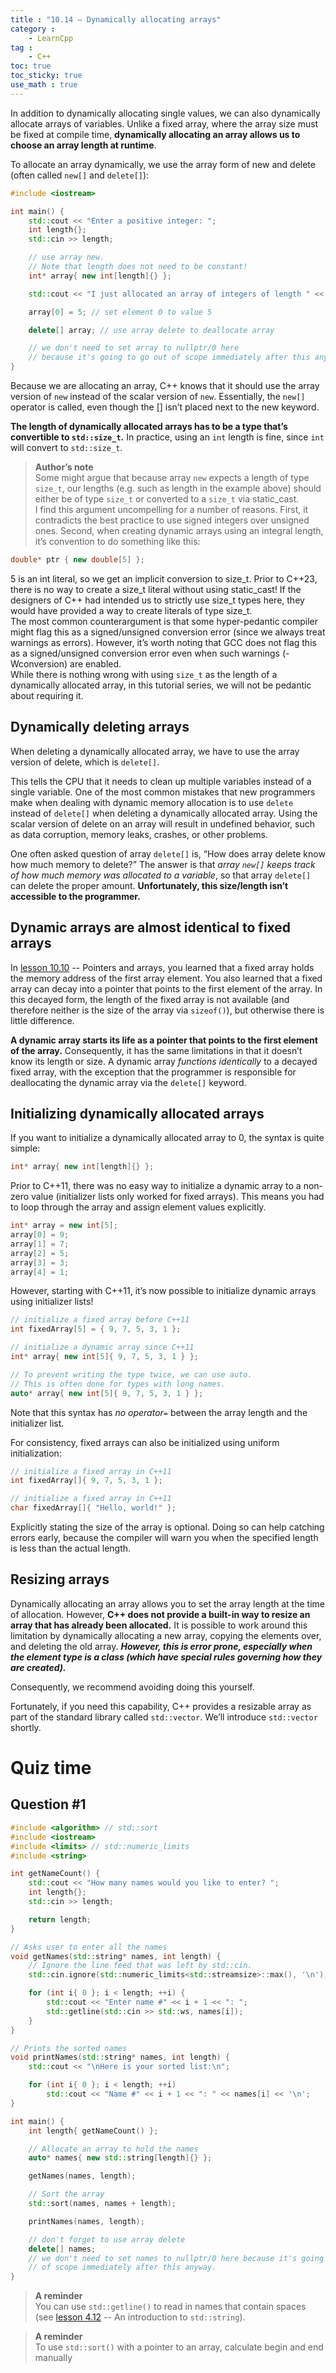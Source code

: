 ```yaml
---
title : "10.14 — Dynamically allocating arrays"
category :
    - LearnCpp
tag : 
    - C++
toc: true  
toc_sticky: true 
use_math : true
---
```



In addition to dynamically allocating single values, we can also dynamically allocate arrays of variables. Unlike a fixed array, where the array size must be fixed at compile time, **dynamically allocating an array allows us to choose an array length at runtime**.

To allocate an array dynamically, we use the array form of new and delete (often called `new[]` and `delete[]`):

```c++
#include <iostream>

int main() {
    std::cout << "Enter a positive integer: ";
    int length{};
    std::cin >> length;

    // use array new.
    // Note that length does not need to be constant!
    int* array{ new int[length]{} }; 

    std::cout << "I just allocated an array of integers of length " << length << '\n';

    array[0] = 5; // set element 0 to value 5

    delete[] array; // use array delete to deallocate array

    // we don't need to set array to nullptr/0 here
    // because it's going to go out of scope immediately after this anyway
}
```

Because we are allocating an array, C++ knows that it should use the array version of `new` instead of the scalar version of `new`. Essentially, the `new[]` operator is called, even though the [] isn’t placed next to the new keyword.

**The length of dynamically allocated arrays has to be a type that’s convertible to `std::size_t`.** In practice, using an `int` length is fine, since `int` will convert to `std::size_t`.

>**Author’s note**  
Some might argue that because array `new` expects a length of type `size_t`, our lengths (e.g. such as length in the example above) should either be of type `size_t` or converted to a `size_t` via static_cast.  
I find this argument uncompelling for a number of reasons. First, it contradicts the best practice to use signed integers over unsigned ones. Second, when creating dynamic arrays using an integral length, it’s convention to do something like this:  
```c++
double* ptr { new double[5] };
```  
5 is an int literal, so we get an implicit conversion to size_t. Prior to C++23, there is no way to create a size_t literal without using static_cast! If the designers of C++ had intended us to strictly use size_t types here, they would have provided a way to create literals of type size_t.  
The most common counterargument is that some hyper-pedantic compiler might flag this as a signed/unsigned conversion error (since we always treat warnings as errors). However, it’s worth noting that GCC does not flag this as a signed/unsigned conversion error even when such warnings (-Wconversion) are enabled.  
While there is nothing wrong with using `size_t` as the length of a dynamically allocated array, in this tutorial series, we will not be pedantic about requiring it.


## Dynamically deleting arrays

When deleting a dynamically allocated array, we have to use the array version of delete, which is `delete[]`.

This tells the CPU that it needs to clean up multiple variables instead of a single variable. One of the most common mistakes that new programmers make when dealing with dynamic memory allocation is to use `delete` instead of `delete[]` when deleting a dynamically allocated array. Using the scalar version of delete on an array will result in undefined behavior, such as data corruption, memory leaks, crashes, or other problems.

One often asked question of array `delete[]` is, “How does array delete know how much memory to delete?” The answer is that *array `new[]` keeps track of how much memory was allocated to a variable*, so that array `delete[]` can delete the proper amount. **Unfortunately, this size/length isn’t accessible to the programmer.**


## Dynamic arrays are almost identical to fixed arrays

In [lesson 10.10](https://www.learncpp.com/cpp-tutorial/pointers-and-arrays/) -- Pointers and arrays, you learned that a fixed array holds the memory address of the first array element. You also learned that a fixed array can decay into a pointer that points to the first element of the array. In this decayed form, the length of the fixed array is not available (and therefore neither is the size of the array via `sizeof()`), but otherwise there is little difference.

**A dynamic array starts its life as a pointer that points to the first element of the array.** Consequently, it has the same limitations in that it doesn’t know its length or size. A dynamic array *functions identically* to a decayed fixed array, with the exception that the programmer is responsible for deallocating the dynamic array via the `delete[]` keyword.

## Initializing dynamically allocated arrays

If you want to initialize a dynamically allocated array to 0, the syntax is quite simple:

```c++
int* array{ new int[length]{} };
```

Prior to C++11, there was no easy way to initialize a dynamic array to a non-zero value (initializer lists only worked for fixed arrays). This means you had to loop through the array and assign element values explicitly.

```c++
int* array = new int[5];
array[0] = 9;
array[1] = 7;
array[2] = 5;
array[3] = 3;
array[4] = 1;
```

However, starting with C++11, it’s now possible to initialize dynamic arrays using initializer lists!

```c++
// initialize a fixed array before C++11
int fixedArray[5] = { 9, 7, 5, 3, 1 };

// initialize a dynamic array since C++11
int* array{ new int[5]{ 9, 7, 5, 3, 1 } };

// To prevent writing the type twice, we can use auto.
// This is often done for types with long names.
auto* array{ new int[5]{ 9, 7, 5, 3, 1 } };
```

Note that this syntax has *no operator`=`* between the array length and the initializer list.

For consistency, fixed arrays can also be initialized using uniform initialization:

```c++
// initialize a fixed array in C++11
int fixedArray[]{ 9, 7, 5, 3, 1 };

// initialize a fixed array in C++11
char fixedArray[]{ "Hello, world!" };
```

Explicitly stating the size of the array is optional. Doing so can help catching errors early, because the compiler will warn you when the specified length is less than the actual length.


## Resizing arrays

Dynamically allocating an array allows you to set the array length at the time of allocation. However, **C++ does not provide a built-in way to resize an array that has already been allocated.** It is possible to work around this limitation by dynamically allocating a new array, copying the elements over, and deleting the old array. ***However, this is error prone, especially when the element type is a class (which have special rules governing how they are created).***

Consequently, we recommend avoiding doing this yourself.

Fortunately, if you need this capability, C++ provides a resizable array as part of the standard library called `std::vector`. We’ll introduce `std::vector` shortly.


# Quiz time

## Question #1

```c++
#include <algorithm> // std::sort
#include <iostream>
#include <limits> // std::numeric_limits
#include <string>

int getNameCount() {
    std::cout << "How many names would you like to enter? ";
    int length{};
    std::cin >> length;

    return length;
}

// Asks user to enter all the names
void getNames(std::string* names, int length) {
    // Ignore the line feed that was left by std::cin.
    std::cin.ignore(std::numeric_limits<std::streamsize>::max(), '\n');

    for (int i{ 0 }; i < length; ++i) {
        std::cout << "Enter name #" << i + 1 << ": ";
        std::getline(std::cin >> std::ws, names[i]);
    }
}

// Prints the sorted names
void printNames(std::string* names, int length) {
    std::cout << "\nHere is your sorted list:\n";

    for (int i{ 0 }; i < length; ++i)
        std::cout << "Name #" << i + 1 << ": " << names[i] << '\n';
}

int main() {
    int length{ getNameCount() };

    // Allocate an array to hold the names
    auto* names{ new std::string[length]{} };

    getNames(names, length);

    // Sort the array
    std::sort(names, names + length);

    printNames(names, length);

    // don't forget to use array delete
    delete[] names;
    // we don't need to set names to nullptr/0 here because it's going to go out
    // of scope immediately after this anyway.
}
```

>**A reminder**  
You can use `std::getline()` to read in names that contain spaces (see [lesson 4.12](https://www.learncpp.com/cpp-tutorial/an-introduction-to-stdstring/) -- An introduction to `std::string`).


>**A reminder**  
To use `std::sort()` with a pointer to an array, calculate begin and end manually
